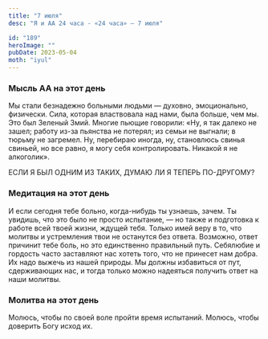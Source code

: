 ```yaml
---
title: "7 июля"
desc: "Я и АА 24 часа - «24 часа» — 7 июля"

id: "189"
heroImage: ""
pubDate: 2023-05-04
moth: "iyul"
---
```


### Мысль АА на этот день

Мы стали безнадежно больными людьми — духовно, эмоционально, физически. Сила,
которая властвовала над нами, была больше, чем мы. Это был Зеленый Змий.
Многие пьющие говорили: «Ну, я так далеко не зашел; работу из-за пьянства не
потерял; из семьи не выгнали; в тюрьму не загремел. Ну, перебираю иногда, ну,
становлюсь свинья свиньей, но все равно, я могу себя контролировать. Никакой я
не алкоголик».

ЕСЛИ Я БЫЛ ОДНИМ ИЗ ТАКИХ, ДУМАЮ ЛИ Я ТЕПЕРЬ ПО-ДРУГОМУ?

### Медитация на этот день

И если сегодня тебе больно, когда-нибудь ты узнаешь, зачем. Ты увидишь, что
это было не просто испытание, — но также и подготовка к работе всей твоей
жизни, ждущей тебя. Только имей веру в то, что молитвы и устремления твои не
останутся без ответа. Возможно, ответ причинит тебе боль, но это единственно
правильный путь. Себялюбие и гордость часто заставляют нас хотеть того, что не
принесет нам добра. Их надо выжечь из нашей природы. Мы должны избавиться от
пут, сдерживающих нас, и тогда только можно надеяться получить ответ на наши
молитвы.

### Молитва на этот день

Молюсь, чтобы по своей воле пройти время испытаний. Молюсь, чтобы доверить
Богу исход их.
